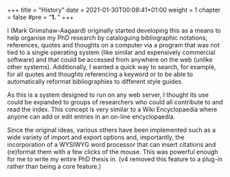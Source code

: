 +++
title = "History"
date = 2021-01-30T00:08:41+01:00
weight = 1
chapter = false
#pre = "<b>1. </b>"
+++


I (Mark Grimshaw-Aagaard) originally started developing this as a means to help organise my PhD
research by cataloguing bibliographic notations, references, quotes
and thoughts on a computer via a program that was not tied to a single
operating system (like similar and expensively commercial software) and
that could be accessed from anywhere on the web (unlike other systems).
Additionally, I wanted a quick way to search, for example, for all
quotes and thoughts referencing a keyword or to be able to automatically
reformat bibliographies to different style guides.

As this is a system designed to run on any web server, I thought its
use could be expanded to groups of researchers who could all contribute
to and read the index. This concept is very similar to a Wiki
Encyclopaedia where anyone can add or edit entries in an on-line
encyclopaedia.

Since the original ideas, various others have been implemented such as a
wide variety of import and export options and, importantly, the
incorporation of a WYSIWYG word processor that can insert citations and
(re)format them with a few clicks of the mouse. This was powerful
enough for me to write my entire PhD thesis in. (v4 removed this feature
to a plug-in rather than being a core feature.)
